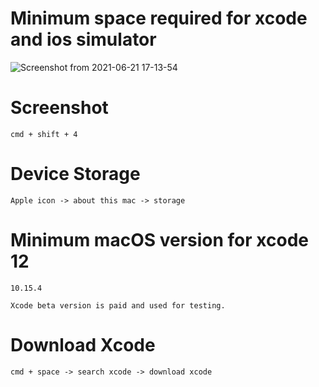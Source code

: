 # Minimum space required for xcode and ios simulator

![Screenshot from 2021-06-21 17-13-54](https://user-images.githubusercontent.com/43849911/122756490-1b5da400-d2b4-11eb-9575-9f9147b0deb0.png)

# Screenshot

```
cmd + shift + 4
```

# Device Storage

```
Apple icon -> about this mac -> storage
```

# Minimum macOS version for xcode 12

```
10.15.4
```

```
Xcode beta version is paid and used for testing.  
```

# Download Xcode

```
cmd + space -> search xcode -> download xcode
```
